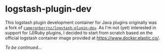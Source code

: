 # logstash-plugin-dev
This logstash plugin development container for Java plugins originally was a fork of 
[`cameronkerrnz/logstash-plugin-dev`](https://github.com/cameronkerrnz/logstash-plugin-dev).
As I'm not (yet) interested in support for (J)Ruby plugins, I decided to start from scratch
based on the official logstash container image provided at https://www.docker.elastic.co/.

*To be continued...*
